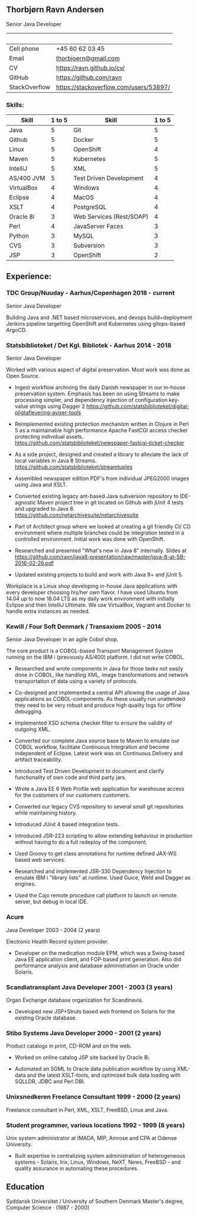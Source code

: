
## Thorbjørn Ravn Andersen

Senior Java Developer


&#160; | &#160;
--- | --- 
Cell phone | +45 60 62 03 45
Email  | <thorbjoern@gmail.com> 
CV| <https://ravn.github.io/cv/> 
GitHub| <https://github.com/ravn> 
StackOverflow | <https://stackoverflow.com/users/53897/>


### Skills:

Skill | 1 to 5 | Skill | 1 to 5
--- | --- | --- | ---
Java    |  5 | Git | 5
Github | 5 | Docker  | 5
Linux   | 5 | OpenShift    | 4
Maven | 5 | Kubernetes | 5 
IntelliJ  | 5 | XML | 5
AS/400 JVM | 5 | Test Driven Development     | 4 
VirtualBox | 4 | Windows | 4
Eclipse | 4 | MacOS | 4
XSLT    | 4 | PostgreSQL     | 4 
Oracle 8i     | 3  | Web Services (Rest/SOAP)    | 4 
Perl | 4  | JavaServer Faces | 3 
Python | 3 | MySQL     | 3
CVS | 3 | Subversion | 3
JSP | 3 | OpenShift | 2     


## Experience:

### TDC Group/Nuuday - Aarhus/Copenhagen 2018 - current

Senior Java Developer

Building Java and .NET based microservices, and devops
build+deployment Jenkins pipeline targetting OpenShift and Kubernetes
using gitops-based ArgoCD.


### Statsbiblioteket / Det Kgl. Bibliotek - Aarhus 2014 - 2018 

Senior Java Developer

Worked with various aspect of digital preservation.  Most work was done as Open Source.

* Ingest workflow archiving the daily Danish newspaper in our in-house preservation system. Emphasis has been on using Streams to make processing simpler, and dependency injection of configuration key-value strings using Dagger 2 <https://github.com/statsbiblioteket/digital-pligtaflevering-aviser-tools>

* Reimplemented existing protection mechanism written in Clojure in Perl 5 as a maintainable high performance Apache FastCGI access checker protecting individual assets. <https://github.com/statsbiblioteket/newspaper-fastcgi-ticket-checker>

* As a side project, designed and created a library to alleviate the lack of local variables in Java 8 Streams. <https://github.com/statsbiblioteket/streamtuples>

* Assembled newspaper edition PDF's from individual JPEG2000 images using Java and XSLT.

* Converted existing legacy ant-based Java subversion repository to IDE-agnostic Maven project tree in git located on Github with jUnit 4 tests and upgraded to Java 8. <https://github.com/netarchivesuite/netarchivesuite>

* Part of Architect group where we looked at creating a git friendly CI/ CD environment where multiple branches could be integration tested in a controlled environment. Initial work was done with OpenShift.

* Researched and presented "What's new in Java 8" internally. Slides at <https://github.com/ravn/java8-presentation/raw/master/java-8-at-SB-2016-02-26.pdf>

* Updated existing projects to build and work with Java 9+ and jUnit 5.

Workplace is a Linux shop developing in-house
Java applications with every developer 
choosing his/her own flavor. 
I have used Ubuntu from 14.04 up to now 18.04 LTS as my daily work environment with initially Eclipse and then IntelliJ Ultimate. We use VirtualBox, Vagrant and Docker to handle extra instances as needed.


### Kewill / Four Soft Denmark / Transaxiom 2005 - 2014 

Senior Java Developer in an agile Cobol shop. 

The core product is a COBOL-based Transport Management System running on the IBM i (previously AS/400) platform.  I did not write COBOL.

* Researched and wrote
components in Java for those tasks not easily done in COBOL, like
handling XML, image transformations and network transportation of data using a variety of protocols.

* Co-designed and implemented a central API allowing the usage of Java applications as COBOL-components. As these usually run unattended they need to be very robust and produce high quality logs for offline debugging.

* Implemented XSD schema checker filter to ensure the validity of outgoing XML.

* Converted our complete Java source base to Maven to emulate our COBOL workflow, facilitate Continuous Integration and become independent of Eclipse. Latest work was on Continuous Delivery and artifact
traceability.

* Introduced Test Driven Development to document and clarify
 functionality of own code and third party jars.

* Wrote a Java EE 6 Web Profile web application for warehouse access for the customers of our customers customers.

* Converted our legacy CVS repository to several small git repositories while maintaining history.

* Introduced JUnit 4 based integration tests.

* Introduced JSR-223 scripting to allow extending behaviour in production without having to do a full redeploy of the component.

* Used Groovy to get class annotations for runtime defined JAX-WS based web services.

* Researched and implemented JSR-330 Dependency Injection to emulate IBM i "library lists" at runtime. Used Guice, Weld and Dagger as engines.

* Used the Cajo remote procedure call platform to launch on remote server, but debug in local IDE.

### Acure
Java Developer 2003 - 2004 (2 years)

Electronic Health Record system provider.

* Developer on the medication module EPM, which was a Swing-based Java EE application client, and FOP-based print generation. Also did performance analysis and database administration on Oracle under Solaris.

### Scandiatransplant Java Developer 2001 - 2003 (3 years)
Organ Exchange database organization for Scandinavia.

* Developed new JSP+Struts based web frontend on Solaris for the existing Oracle database.

### Stibo Systems Java Developer 2000 - 2001 (2 years)

Product catalogs in print, CD-ROM and on the web.

* Worked on online catalog JSP site backed by Oracle 8i.

* Automated an SGML to Oracle data publication workflow by using XML-data and the latest XSLT-tools, and optimized bulk data loading with SQLLDR, JDBC and Perl DBI.

### Unixsnedkeren Freelance Consultant 1999 - 2000 (2 years)

Freelance consultant in Perl, XML, XSLT, FreeBSD, Linux and Java.

### Student programmer, various locations 1992 - 1999 (8 years)

Unix system administrator at IMADA, MIP, Amrose and CPA at Odense University.

* Built expertise in centralizing system administration of heterogeneous systems - Solaris, Irix, Linux, Windows, NeXT, News, FreeBSD - and quality assurance in automating these procedures.

## Education

Syddansk Universitet / University of Southern Denmark Master's degree, Computer Science · (1987 - 2000)